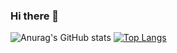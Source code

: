 ### Hi there 👋


![Anurag's GitHub stats](https://github-readme-stats.vercel.app/api?username=yuuuuuuan&show_icons=true&count_private=true&show_icons=true)        [![Top Langs](https://github-readme-stats.vercel.app/api/top-langs?username=yuuuuuuan&layout=donut)](https://github.com/anuraghazra/github-readme-stats)
